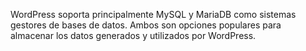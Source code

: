 WordPress soporta principalmente MySQL y MariaDB como sistemas gestores de bases de datos. Ambos son opciones populares para almacenar los datos generados y utilizados por WordPress.